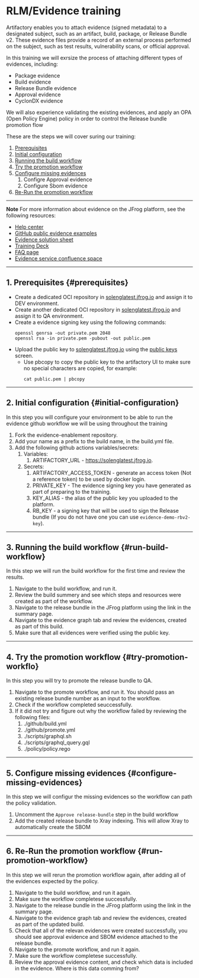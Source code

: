 # RLM/Evidence training

Artifactory enables you to attach evidence (signed metadata) to a designated subject, such as an artifact, build, package, or Release Bundle v2. These evidence files provide a record of an external process performed on the subject, such as test results, vulnerability scans, or official approval.

In this training we will exrsize the process of attaching different types of evidences, including:

* Package evidence
* Build evidence
* Release Bundle evidence
* Approval evidence
* CyclonDX evidence

We will also experience validating the existing evidences, and apply an OPA (Open Policy Engine) policy in order to control the Release bundle promotion flow

These are the steps we will cover suring our training:

1. [Prerequisites](#prerequisites)
2. [Initial configuration](#initial-configuration)  
3. [Running the build workflow](#run-build-workflow)  
4. [Try the promotion workflow](#try-promotion-workflow)  
5. [Configure missing evidences](#configure-missing-evidences)
   1. Configre Approval evidence
   2. Configure Sbom evidence
6. [Re-Run the promotion workflow](#run-promotion-workflow)  

***
**Note**
For more information about evidence on the JFrog platform, see the following resources:
* [Help center](https://jfrog.com/help/r/evidence-management/evidence-management)
* [GitHub public evidence examples](https://github.com/jfrog/Evidence-Examples)
* [Evidence solution sheet](https://drive.google.com/file/d/16BIn_PR9mR-KzvMAoWi-n_1HmUfhRiAW/view?usp=sharing)
* [Training Deck](https://docs.google.com/presentation/d/1nZWFAMEOdW9n1uCNQiIVJSOFrsWGQfs-JNjydP5sxwM/edit?usp=sharing)
* [FAQ page](https://docs.google.com/document/d/1Yzodo2Nl3XsRQYXxAzW0yidrG9XqbqmJc-DYrpVdiGE/edit?usp=sharing)
* [Evidence service confluence space](https://jfrog-int.atlassian.net/wiki/spaces/DPCP/pages/981631021/Evidence+Knowledge+Transfer)
***

## 1. Prerequisites {#prerequisites}

* Create a dedicated OCI repository in [solenglatest.jfrog.io](https://solenglatest.jfrog.io) and assign it to DEV environment.
* Create another dedicated OCI repository in [solenglatest.jfrog.io](https://solenglatest.jfrog.io) and assign it to QA environment.
* Create a evidence signing key using the following commands:
  ```
  openssl genrsa -out private.pem 2048
  openssl rsa -in private.pem -pubout -out public.pem
  ```
*  Upload the public key to [solenglatest.jfrog.io](https://solenglatest.jfrog.io) using the [public keys](https://jfrog.com/help/r/jfrog-platform-administration-documentation/manage-public-keys) screen.
   * Use pbcopy to copy the public key to the artifactory UI to make sure no special characters are copied, for example:
     ```
     cat public.pem | pbcopy
     ```
***
## 2. Initial configuration  {#initial-configuration}

In this step you will configure your environment to be able to run the evidence github workflow we will be using throughout the training

1. Fork the evidence-enablement repository.
2. Add your name as a prefix to the build name, in the build.yml file.
3. Add the following github actions variables/secrets:
   1. Variables:
      1. ARTIFACTORY_URL - https://solenglatest.jfrog.io.
   2. Secrets:
      1. ARTIFACTORY_ACCESS_TOKEN - generate an access token (Not a reference token) to be used by docker login.
      3. PRIVATE_KEY - The evidence signing key you have generated as part of preparing to the training.
      2. KEY_ALIAS - the alias of the public key you uploaded to the platform.
      4. RB_KEY - a signing key that will be used to sign the Release bundle (If you do not have one you can use `evidence-demo-rbv2-key`).

***
## 3. Running the build workflow {#run-build-workflow}

In this step we will run the build workflow for the first time and review the results.

1. Navigate to the build workflow, and run it.
2. Review the build summery and see which steps and resources were created as part of the workflow.
3. Navigate to the release bundle in the JFrog platform using the link in the summary page.
4. Navigate to the evidence graph tab and review the evidences, created as part of this build.
5. Make sure that all evidences were verified using the public key.

***
## 4. Try the promotion workflow {#try-promotion-workflo}

In this step you will try to promote the release bundle to QA.

1. Navigate to the promote workflow, and run it. You should pass an existing release bundle number as an input to the workflow.
2. Check if the workflow completed seuccessfully.
3. If it did not try and figure out why the workflow failed by reviewing the following files:
   1. ./github/build.yml
   2. ./github/promote.yml
   3. ./scripts/graphql.sh
   4. ./scripts/graphql_query.gql
   5. ./policy/policy.rego

***
## 5. Configure missing evidences {#configure-missing-evidences}

In this step we will configur the missing evidences so the workflow can path the policy validation.

1. Uncomment the `Approve release-bundle` step in the build workflow
2. Add the created release bundle to Xray indexing. This will allow Xray to automatically create the SBOM

***
## 6. Re-Run the promotion workflow {#run-promotion-workflow}

In this step we will rerun the promotion workflow again, after adding all of the evidences expected by the policy.

1. Navigate to the build workflow, and run it again.
4. Make sure the workflow completese successfully.
6. Navigate to the release bundle in the JFrog platform using the link in the summary page.
7. Navigate to the evidence graph tab and review the evidences, created as part of the updated build.
3. Check that all of the relevan evidences were created successfully, you should see approval evidence and SBOM evidence attached to the release bundle.
4. Navigate to the promote workflow, and run it again.
5. Make sure the workflow completese successfully.
8. Review the approval evidence content, and check which data is included in the evidence. Where is this data comming from?
